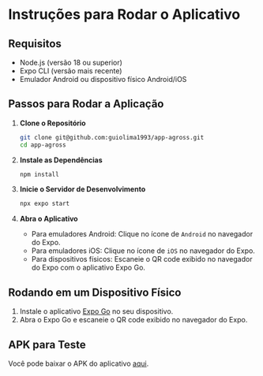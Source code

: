 # Instruções para Rodar o Aplicativo

## Requisitos

- Node.js (versão 18 ou superior)
- Expo CLI (versão mais recente)
- Emulador Android ou dispositivo físico Android/iOS

## Passos para Rodar a Aplicação

1. **Clone o Repositório**
    ```bash
    git clone git@github.com:guiolima1993/app-agross.git
    cd app-agross
    ```

2. **Instale as Dependências**
    ```bash
    npm install
    ```

3. **Inicie o Servidor de Desenvolvimento**
    ```bash
    npx expo start
    ```

4. **Abra o Aplicativo**
    - Para emuladores Android: Clique no ícone de `Android` no navegador do Expo.
    - Para emuladores iOS: Clique no ícone de `iOS` no navegador do Expo.
    - Para dispositivos físicos: Escaneie o QR code exibido no navegador do Expo com o aplicativo Expo Go.

## Rodando em um Dispositivo Físico

1. Instale o aplicativo [Expo Go](https://expo.dev/client) no seu dispositivo.
2. Abra o Expo Go e escaneie o QR code exibido no navegador do Expo.

## APK para Teste

Você pode baixar o APK do aplicativo [aqui](https://expo.dev/artifacts/eas/gfxe1kEKZepPTJtKnggUFa.aab).


